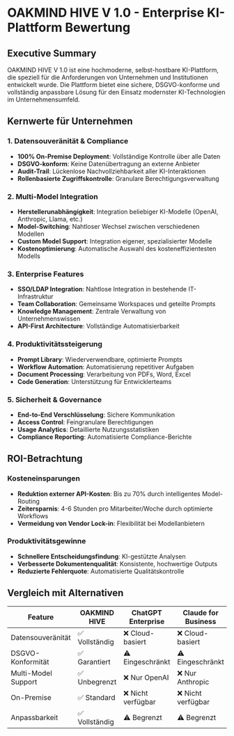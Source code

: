 # OAKMIND HIVE V 1.0 - Enterprise KI-Plattform Bewertung

## Executive Summary

OAKMIND HIVE V 1.0 ist eine hochmoderne, selbst-hostbare KI-Plattform, die speziell für die Anforderungen von Unternehmen und Institutionen entwickelt wurde. Die Plattform bietet eine sichere, DSGVO-konforme und vollständig anpassbare Lösung für den Einsatz modernster KI-Technologien im Unternehmensumfeld.

## Kernwerte für Unternehmen

### 1. **Datensouveränität & Compliance**
- **100% On-Premise Deployment**: Vollständige Kontrolle über alle Daten
- **DSGVO-konform**: Keine Datenübertragung an externe Anbieter
- **Audit-Trail**: Lückenlose Nachvollziehbarkeit aller KI-Interaktionen
- **Rollenbasierte Zugriffskontrolle**: Granulare Berechtigungsverwaltung

### 2. **Multi-Model Integration**
- **Herstellerunabhängigkeit**: Integration beliebiger KI-Modelle (OpenAI, Anthropic, Llama, etc.)
- **Model-Switching**: Nahtloser Wechsel zwischen verschiedenen Modellen
- **Custom Model Support**: Integration eigener, spezialisierter Modelle
- **Kostenoptimierung**: Automatische Auswahl des kosteneffizientesten Modells

### 3. **Enterprise Features**
- **SSO/LDAP Integration**: Nahtlose Integration in bestehende IT-Infrastruktur
- **Team Collaboration**: Gemeinsame Workspaces und geteilte Prompts
- **Knowledge Management**: Zentrale Verwaltung von Unternehmenswissen
- **API-First Architecture**: Vollständige Automatisierbarkeit

### 4. **Produktivitätssteigerung**
- **Prompt Library**: Wiederverwendbare, optimierte Prompts
- **Workflow Automation**: Automatisierung repetitiver Aufgaben
- **Document Processing**: Verarbeitung von PDFs, Word, Excel
- **Code Generation**: Unterstützung für Entwicklerteams

### 5. **Sicherheit & Governance**
- **End-to-End Verschlüsselung**: Sichere Kommunikation
- **Access Control**: Feingranulare Berechtigungen
- **Usage Analytics**: Detaillierte Nutzungsstatistiken
- **Compliance Reporting**: Automatisierte Compliance-Berichte

## ROI-Betrachtung

### Kosteneinsparungen
- **Reduktion externer API-Kosten**: Bis zu 70% durch intelligentes Model-Routing
- **Zeitersparnis**: 4-6 Stunden pro Mitarbeiter/Woche durch optimierte Workflows
- **Vermeidung von Vendor Lock-in**: Flexibilität bei Modellanbietern

### Produktivitätsgewinne
- **Schnellere Entscheidungsfindung**: KI-gestützte Analysen
- **Verbesserte Dokumentenqualität**: Konsistente, hochwertige Outputs
- **Reduzierte Fehlerquote**: Automatisierte Qualitätskontrolle

## Vergleich mit Alternativen

| Feature | OAKMIND HIVE | ChatGPT Enterprise | Claude for Business |
|---------|--------------|-------------------|-------------------|
| Datensouveränität | ✅ Vollständig | ❌ Cloud-basiert | ❌ Cloud-basiert |
| DSGVO-Konformität | ✅ Garantiert | ⚠️ Eingeschränkt | ⚠️ Eingeschränkt |
| Multi-Model Support | ✅ Unbegrenzt | ❌ Nur OpenAI | ❌ Nur Anthropic |
| On-Premise | ✅ Standard | ❌ Nicht verfügbar | ❌ Nicht verfügbar |
| Anpassbarkeit | ✅ Vollständig | ⚠️ Begrenzt | ⚠️ Begrenzt |